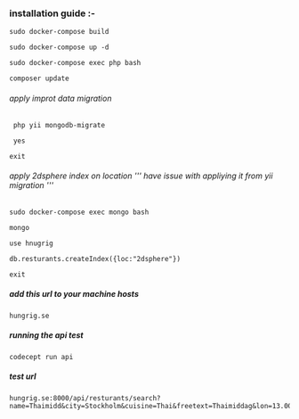 ### installation guide :- 

```sudo docker-compose build```

```sudo docker-compose up -d```

```sudo docker-compose exec php bash```

```composer update```

###### apply improt data migration

``` php yii mongodb-migrate```

``` yes```

```exit```

###### apply 2dsphere index on location ''' have issue with appliying it from yii migration '''

```sudo docker-compose exec mongo bash```

```mongo```

```use hnugrig```

```db.resturants.createIndex({loc:"2dsphere"})```

```exit```


##### add this url to your machine hosts 

```hungrig.se```



##### running the api test

```codecept run api```



##### test url

```
hungrig.se:8000/api/resturants/search?name=Thaimidd&city=Stockholm&cuisine=Thai&freetext=Thaimiddag&lon=13.000005&lat=55.601364
```
